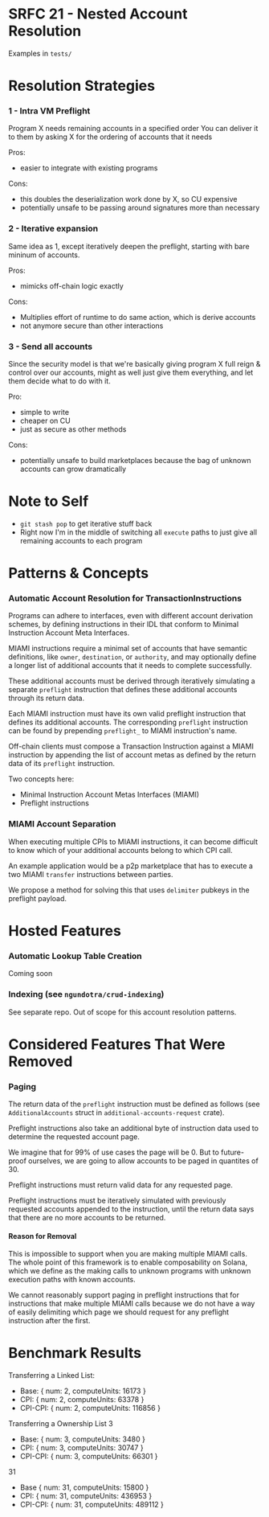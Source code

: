 # SRFC 21 - Nested Account Resolution

Examples in `tests/`


# Resolution Strategies

### 1 - Intra VM Preflight

Program X needs remaining accounts in a specified order
You can deliver it to them by asking X for the ordering of accounts that it needs

Pros: 
- easier to integrate with existing programs


Cons: 
- this doubles the deserialization work done by X, so CU expensive
- potentially unsafe to be passing around signatures more than necessary

### 2 - Iterative expansion

Same idea as 1, except iteratively deepen the preflight, starting with bare mininum of accounts.

Pros:
- mimicks off-chain logic exactly

Cons:
- Multiplies effort of runtime to do same action, which is derive accounts
- not anymore secure than other interactions

### 3 - Send all accounts

Since the security model is that we're basically giving program X full reign & control over our accounts,
might as well just give them everything, and let them decide what to do with it.

Pro:
- simple to write
- cheaper on CU
- just as secure as other methods

Cons:
- potentially unsafe to build marketplaces because the bag of unknown accounts can grow dramatically


# Note to Self

- `git stash pop` to get iterative stuff back
- Right now I'm in the middle of switching all `execute` paths to just give all remaining accounts to each program

# Patterns & Concepts

### Automatic Account Resolution for TransactionInstructions

Programs can adhere to interfaces, even with different account derivation schemes,
 by defining instructions in their IDL that conform to Minimal Instruction Account
 Meta Interfaces.

 MIAMI instructions require a minimal set of accounts that have semantic definitions, like `owner`, `destination`, or `authority`, and may optionally define a longer list of additional accounts that it needs to complete successfully.

 These additional accounts must be derived through iteratively simulating a separate `preflight` instruction that defines these additional accounts through its return data. 

 Each MIAMI instruction must have its own valid preflight instruction that defines its additional accounts. The corresponding `preflight` instruction can be found by prepending `preflight_` to MIAMI instruction's name.

 Off-chain clients must compose a Transaction Instruction against a MIAMI instruction by appending the list of account metas as defined by the return data of its `preflight` instruction.


Two concepts here:
- Minimal Instruction Account Metas Interfaces (MIAMI)
- Preflight instructions

### MIAMI Account Separation

When executing multiple CPIs to MIAMI instructions, 
it can become difficult to know which of your additional accounts
belong to which CPI call.

An example application would be a p2p marketplace that has to execute a
two MIAMI `transfer` instructions between parties.

We propose a method for solving this that uses `delimiter` pubkeys 
in the preflight payload.

# Hosted Features

### Automatic Lookup Table Creation

Coming soon

### Indexing (see `ngundotra/crud-indexing`)

See separate repo. Out of scope for this account resolution patterns.

# Considered Features That Were Removed

### Paging

The return data of the `preflight` instruction must be defined as follows (see `AdditionalAccounts` struct in `additional-accounts-request` crate).

Preflight instructions also take an additional byte of instruction data used to determine the requested account page. 

We imagine that for 99% of use cases the page will be 0. But to future-proof ourselves, we are going to allow accounts to be paged in quantites of 30.

Preflight instructions must return valid data for any requested page. 

Preflight instructions must be iteratively simulated with previously 
requested accounts appended to the instruction, until the return data says that
there are no more accounts to be returned.

#### Reason for Removal

This is impossible to support when you are making multiple MIAMI calls. 
The whole point of this framework is to enable composability on Solana, which we define
as the making calls to unknown programs with unknown execution paths with known accounts.

We cannot reasonably support paging in preflight instructions that for instructions that make 
multiple MIAMI calls because we do not have a way of easily delimiting which page we
should request for any preflight instruction after the first.



# Benchmark Results

Transferring a Linked List:
- Base: { num: 2, computeUnits: 16173 }
- CPI: { num: 2, computeUnits: 63378 }
- CPI-CPI: { num: 2, computeUnits: 116856 }

Transferring a Ownership List
3 
- Base: { num: 3, computeUnits: 3480 }
- CPI: { num: 3, computeUnits: 30747 }
- CPI-CPI: { num: 3, computeUnits: 66301 }

31 
- Base { num: 31, computeUnits: 15800 }
- CPI: { num: 31, computeUnits: 436953 }
- CPI-CPI: { num: 31, computeUnits: 489112 }